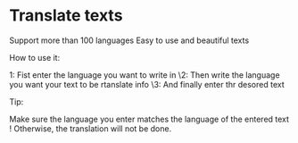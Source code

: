 # Translate texts
Support more than 100 languages
Easy to use and beautiful texts

How to use it:

1: Fist enter the language you want to write in 
\2: Then write the language you want your text to be rtanslate info
\3: And finally enter thr desored text

Tip:

Make sure the language you enter matches the language of the entered text !
Otherwise, the translation will not be done.
